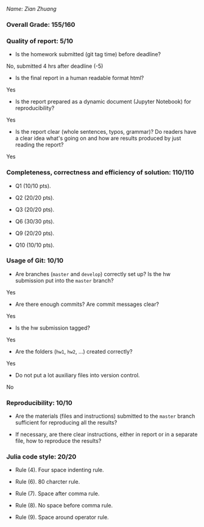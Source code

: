 *Name: Zian Zhuang*

### Overall Grade: 155/160

### Quality of report: 5/10

-   Is the homework submitted (git tag time) before deadline? 

No, submitted 4 hrs after deadline (-5)

-   Is the final report in a human readable format html? 

Yes

-   Is the report prepared as a dynamic document (Jupyter Notebook) for reproducibility?

Yes

-   Is the report clear (whole sentences, typos, grammar)? Do readers have a clear idea what's going on and how are results produced by just reading the report? 

Yes

### Completeness, correctness and efficiency of solution: 110/110

- Q1 (10/10 pts). 

- Q2 (20/20 pts).

- Q3 (20/20 pts). 

- Q6 (30/30 pts). 

- Q9 (20/20 pts). 

- Q10 (10/10 pts).  

	    
### Usage of Git: 10/10

- Are branches (`master` and `develop`) correctly set up? Is the hw submission put into the `master` branch?

Yes

- Are there enough commits? Are commit messages clear? 

Yes
          
- Is the hw submission tagged? 

Yes

- Are the folders (`hw1`, `hw2`, ...) created correctly? 

Yes
 
- Do not put a lot auxiliary files into version control.

No


### Reproducibility: 10/10

- Are the materials (files and instructions) submitted to the `master` branch sufficient for reproducing all the results? 

- If necessary, are there clear instructions, either in report or in a separate file, how to reproduce the results?

### Julia code style: 20/20

- Rule (4). Four space indenting rule. 

- Rule (6). 80 charcter rule.

- Rule (7). Space after comma rule.

- Rule (8). No space before comma rule.

- Rule (9). Space around operator rule.
